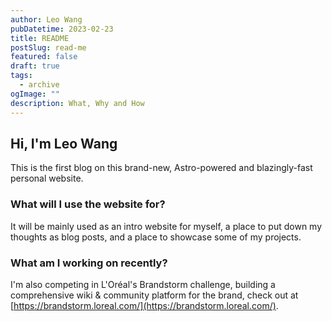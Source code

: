 ```yaml
---
author: Leo Wang
pubDatetime: 2023-02-23
title: README
postSlug: read-me
featured: false
draft: true
tags:
  - archive
ogImage: ""
description: What, Why and How
---
```


## Hi, I'm Leo Wang

This is the first blog on this brand-new, Astro-powered and blazingly-fast personal website.

### What will I use the website for?

It will be mainly used as an intro website for myself, a place to put down my thoughts as blog posts, and a place to showcase some of my projects.

### What am I working on recently?

I'm also competing in L'Oréal's Brandstorm challenge, building a comprehensive wiki & community platform for the brand, check out at [https://brandstorm.loreal.com/](https://brandstorm.loreal.com/).
